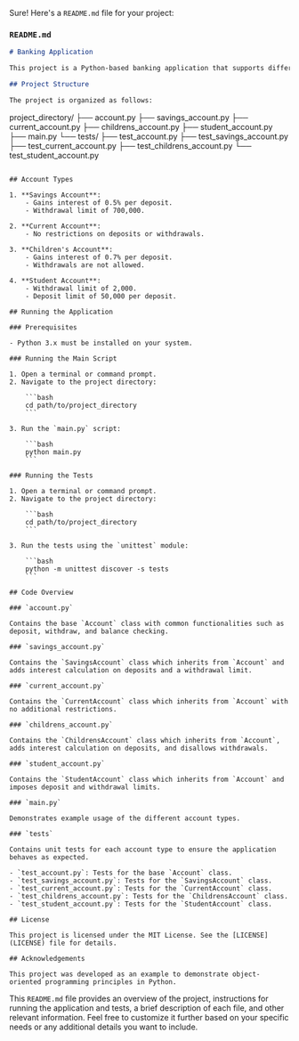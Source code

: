 Sure! Here's a `README.md` file for your project:

### `README.md`
```markdown
# Banking Application

This project is a Python-based banking application that supports different types of bank accounts with specific rules and constraints. The application demonstrates the use of object-oriented programming principles such as inheritance, polymorphism, and encapsulation.

## Project Structure

The project is organized as follows:

```
project_directory/
├── account.py
├── savings_account.py
├── current_account.py
├── childrens_account.py
├── student_account.py
├── main.py
└── tests/
    ├── test_account.py
    ├── test_savings_account.py
    ├── test_current_account.py
    ├── test_childrens_account.py
    └── test_student_account.py
```

## Account Types

1. **Savings Account**:
    - Gains interest of 0.5% per deposit.
    - Withdrawal limit of 700,000.
    
2. **Current Account**:
    - No restrictions on deposits or withdrawals.
    
3. **Children's Account**:
    - Gains interest of 0.7% per deposit.
    - Withdrawals are not allowed.
    
4. **Student Account**:
    - Withdrawal limit of 2,000.
    - Deposit limit of 50,000 per deposit.

## Running the Application

### Prerequisites

- Python 3.x must be installed on your system.

### Running the Main Script

1. Open a terminal or command prompt.
2. Navigate to the project directory:

    ```bash
    cd path/to/project_directory
    ```

3. Run the `main.py` script:

    ```bash
    python main.py
    ```

### Running the Tests

1. Open a terminal or command prompt.
2. Navigate to the project directory:

    ```bash
    cd path/to/project_directory
    ```

3. Run the tests using the `unittest` module:

    ```bash
    python -m unittest discover -s tests
    ```

## Code Overview

### `account.py`

Contains the base `Account` class with common functionalities such as deposit, withdraw, and balance checking.

### `savings_account.py`

Contains the `SavingsAccount` class which inherits from `Account` and adds interest calculation on deposits and a withdrawal limit.

### `current_account.py`

Contains the `CurrentAccount` class which inherits from `Account` with no additional restrictions.

### `childrens_account.py`

Contains the `ChildrensAccount` class which inherits from `Account`, adds interest calculation on deposits, and disallows withdrawals.

### `student_account.py`

Contains the `StudentAccount` class which inherits from `Account` and imposes deposit and withdrawal limits.

### `main.py`

Demonstrates example usage of the different account types.

### `tests`

Contains unit tests for each account type to ensure the application behaves as expected.

- `test_account.py`: Tests for the base `Account` class.
- `test_savings_account.py`: Tests for the `SavingsAccount` class.
- `test_current_account.py`: Tests for the `CurrentAccount` class.
- `test_childrens_account.py`: Tests for the `ChildrensAccount` class.
- `test_student_account.py`: Tests for the `StudentAccount` class.

## License

This project is licensed under the MIT License. See the [LICENSE](LICENSE) file for details.

## Acknowledgements

This project was developed as an example to demonstrate object-oriented programming principles in Python.
```

This `README.md` file provides an overview of the project, instructions for running the application and tests, a brief description of each file, and other relevant information. Feel free to customize it further based on your specific needs or any additional details you want to include.
